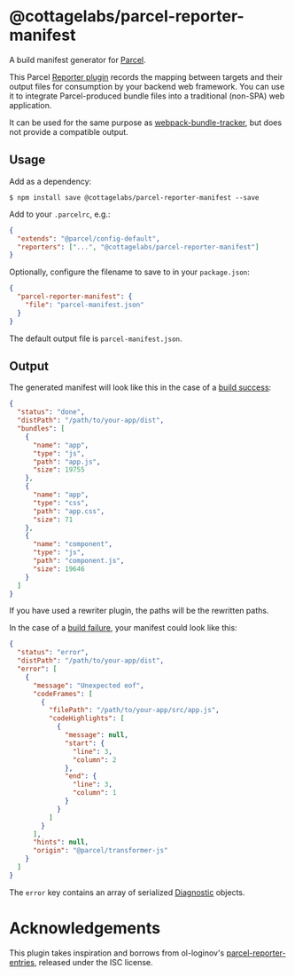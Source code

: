 # @cottagelabs/parcel-reporter-manifest

A build manifest generator for [Parcel](https://v2.parceljs.org/).

This Parcel [Reporter plugin](https://v2.parceljs.org/plugin-system/reporter/) records the mapping between targets and
their output files for consumption by your backend web framework. You can use it to integrate Parcel-produced bundle
files into a traditional (non-SPA) web application.

It can be used for the same purpose as [webpack-bundle-tracker](https://www.npmjs.com/package/webpack-bundle-tracker),
but does not provide a compatible output.


## Usage

Add as a dependency:

```shell
$ npm install save @cottagelabs/parcel-reporter-manifest --save
```

Add to your `.parcelrc`, e.g.:

```json
{
  "extends": "@parcel/config-default",
  "reporters": ["...", "@cottagelabs/parcel-reporter-manifest"]
}
```

Optionally, configure the filename to save to in your `package.json`:

```json
{
  "parcel-reporter-manifest": {
    "file": "parcel-manifest.json"
  }
}
```

The default output file is `parcel-manifest.json`.


## Output

The generated manifest will look like this in the case of a [build
success](https://v2.parceljs.org/plugin-system/reporter/#build-success):
```json
{
  "status": "done",
  "distPath": "/path/to/your-app/dist",
  "bundles": [
    {
      "name": "app",
      "type": "js",
      "path": "app.js",
      "size": 19755
    },
    {
      "name": "app",
      "type": "css",
      "path": "app.css",
      "size": 71
    },
    {
      "name": "component",
      "type": "js",
      "path": "component.js",
      "size": 19646
    }
  ]
}
```

If you have used a rewriter plugin, the paths will be the rewritten paths.

In the case of a [build failure](https://v2.parceljs.org/plugin-system/reporter/#build-failure), your manifest could
look like this:

```json
{
  "status": "error",
  "distPath": "/path/to/your-app/dist",
  "error": [
    {
      "message": "Unexpected eof",
      "codeFrames": [
        {
          "filePath": "/path/to/your-app/src/app.js",
          "codeHighlights": [
            {
              "message": null,
              "start": {
                "line": 3,
                "column": 2
              },
              "end": {
                "line": 3,
                "column": 1
              }
            }
          ]
        }
      ],
      "hints": null,
      "origin": "@parcel/transformer-js"
    }
  ]
}
```

The `error` key contains an array of serialized [Diagnostic](https://v2.parceljs.org/plugin-system/logging/#Diagnostic)
objects.


# Acknowledgements

This plugin takes inspiration and borrows from ol-loginov's
[parcel-reporter-entries](https://github.com/ol-loginov/parcel-reporter-entries), released under the ISC license.